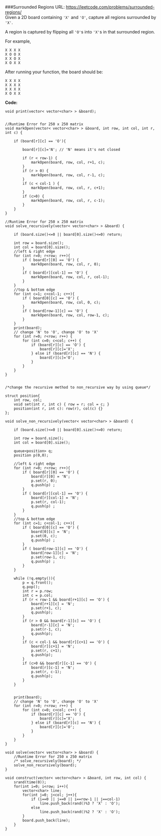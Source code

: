 ###Surrounded Regions
URL: https://leetcode.com/problems/surrounded-regions/</br>
Given a 2D board containing `'X'` and `'O'`, capture all regions surrounded by `'X'`.

A region is captured by flipping all `'O'`s into `'X'`s in that surrounded region.

For example,

	X X X X
	X O O X
	X X O X
	X O X X

After running your function, the board should be:

	X X X X
	X X X X
	X X X X
	X O X X

__Code:__

	void print(vector< vector<char> > &board);


	//Runtime Error for 250 x 250 matrix
	void markOpen(vector< vector<char> > &board, int row, int col, int r, int c) {

	    if (board[r][c] == 'O'){

	        board[r][c]='N'; // 'N' means it's not closed

	        if (r < row-1) {
	            markOpen(board, row, col, r+1, c);
	        }
	        if (r > 0) {
	            markOpen(board, row, col, r-1, c);
	        }
	        if (c < col-1 ) {
	            markOpen(board, row, col, r, c+1); 
	        }
	        if (c>0) {
	            markOpen(board, row, col, r, c-1);
	        }
	    }
	}

	//Runtime Error for 250 x 250 matrix
	void solve_recursively(vector< vector<char> > &board) {

	    if (board.size()<=0 || board[0].size()<=0) return;

	    int row = board.size();
	    int col = board[0].size();
	    //left & right edge
	    for (int r=0; r<row; r++){
	        if ( board[r][0] == 'O') {
	            markOpen(board, row, col, r, 0); 
	        }
	        if ( board[r][col-1] == 'O') {
	            markOpen(board, row, col, r, col-1); 
	        }
	    }
	    //top & bottom edge
	    for (int c=1; c<col-1; c++){
	        if ( board[0][c] == 'O') {
	            markOpen(board, row, col, 0, c); 
	        }
	        if ( board[row-1][c] == 'O') {
	            markOpen(board, row, col, row-1, c); 
	        }
	    }
	    print(board);
	    // change 'N' to 'O', change 'O' to 'X'
	    for (int r=0; r<row; r++) {
	        for (int c=0; c<col; c++) {
	            if (board[r][c] == 'O') {
	                board[r][c]='X';
	            } else if (board[r][c] == 'N') {
	                board[r][c]='O';
	            }
	        }
	    }
	}


	/*change the recursive method to non_recursive way by using queue*/

	struct position{
	    int row, col;
	    void set(int r, int c) { row = r; col = c; }
	    position(int r, int c): row(r), col(c) {}
	};

	void solve_non_recursively(vector< vector<char> > &board) {

	    if (board.size()<=0 || board[0].size()<=0) return;

	    int row = board.size();
	    int col = board[0].size();

	    queue<position> q;
	    position p(0,0);

	    //left & right edge
	    for (int r=0; r<row; r++){
	        if ( board[r][0] == 'O') {
	            board[r][0] = 'N';
	            p.set(r, 0);
	            q.push(p) ; 
	        }
	        if ( board[r][col-1] == 'O') {
	            board[r][col-1] = 'N';
	            p.set(r, col-1);
	            q.push(p) ; 
	        }
	    }
	    //top & bottom edge
	    for (int c=1; c<col-1; c++){
	        if ( board[0][c] == 'O') {
	            board[0][c] = 'N';
	            p.set(0, c);
	            q.push(p) ; 
	        }
	        if ( board[row-1][c] == 'O') {
	            board[row-1][c] = 'N';
	            p.set(row-1, c);
	            q.push(p) ; 
	        }
	    }

	    while (!q.empty()){
	        p = q.front();
	        q.pop(); 
	        int r = p.row;
	        int c = p.col;
	        if (r < row-1 && board[r+1][c] == 'O') {
	            board[r+1][c] = 'N';
	            p.set(r+1, c);
	            q.push(p);
	        }
	        if (r > 0 && board[r-1][c] == 'O') {
	            board[r-1][c] = 'N';
	            p.set(r-1, c);
	            q.push(p);
	        }
	        if (c < col-1 && board[r][c+1] == 'O') {
	            board[r][c+1] = 'N';
	            p.set(r, c+1);
	            q.push(p);
	        }
	        if (c>0 && board[r][c-1] == 'O') {
	            board[r][c-1] = 'N';
	            p.set(r, c-1);
	            q.push(p);
	        }
	    }


	    print(board);
	    // change 'N' to 'O', change 'O' to 'X'
	    for (int r=0; r<row; r++) {
	        for (int c=0; c<col; c++) {
	            if (board[r][c] == 'O') {
	                board[r][c]='X';
	            } else if (board[r][c] == 'N') {
	                board[r][c]='O';
	            }
	        }
	    }
	}

	void solve(vector< vector<char> > &board) {
	    //Runtime Error for 250 x 250 matrix
	    /* solve_recursively(board); */
	    solve_non_recursively(board); 
	}

	void construct(vector< vector<char> > &board, int row, int col) {
	    srand(time(0));
	    for(int i=0; i<row; i++){
	        vector<char> line;
	        for(int j=0; j<col; j++){
	            if (i==0 || j==0 || i==row-1 || j==col-1) 
	                line.push_back(rand()%3 ? 'X' : 'O'); 
	            else
	                line.push_back(rand()%2 ? 'X' : 'O'); 
	        }
	        board.push_back(line);
	    }
	}